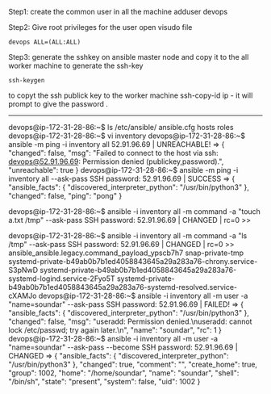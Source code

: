 
Step1: create the common user in all the machine 
adduser devops 

Step2: Give root privileges for the user
open visudo file 

```
devops ALL=(ALL:ALL) 
```
Step3:
generate the sshkey on ansible master node and copy it to the all worker machine 
to generate the ssh-key 
```
ssh-keygen 
```
to copyt the ssh publick key to the worker machine 
ssh-copy-id ip - it will prompt to give the password .






---
devops@ip-172-31-28-86:~$ ls /etc/ansible/
ansible.cfg  hosts  roles
devops@ip-172-31-28-86:~$ vi inventory
devops@ip-172-31-28-86:~$ ansible -m ping -i inventory all 
52.91.96.69 | UNREACHABLE! => {
    "changed": false,
    "msg": "Failed to connect to the host via ssh: devops@52.91.96.69: Permission denied (publickey,password).",
    "unreachable": true
}
devops@ip-172-31-28-86:~$ ansible -m ping -i inventory all --ask-pass
SSH password: 
52.91.96.69 | SUCCESS => {
    "ansible_facts": {
        "discovered_interpreter_python": "/usr/bin/python3"
    },
    "changed": false,
    "ping": "pong"
}


devops@ip-172-31-28-86:~$ ansible -i inventory all -m command -a "touch a.txt /tmp" --ask-pass
SSH password: 
52.91.96.69 | CHANGED | rc=0 >>

devops@ip-172-31-28-86:~$ ansible -i inventory all -m command -a "ls /tmp" --ask-pass
SSH password: 
52.91.96.69 | CHANGED | rc=0 >>
ansible_ansible.legacy.command_payload_ypscb7h7
snap-private-tmp
systemd-private-b49ab0b7b1ed4058843645a29a283a76-chrony.service-S3pNwD
systemd-private-b49ab0b7b1ed4058843645a29a283a76-systemd-logind.service-2Fyo5T
systemd-private-b49ab0b7b1ed4058843645a29a283a76-systemd-resolved.service-cXAMJo
devops@ip-172-31-28-86:~$ ansible -i inventory all -m user -a "name=soundar" --ask-pass
SSH password: 
52.91.96.69 | FAILED! => {
    "ansible_facts": {
        "discovered_interpreter_python": "/usr/bin/python3"
    },
    "changed": false,
    "msg": "useradd: Permission denied.\nuseradd: cannot lock /etc/passwd; try again later.\n",
    "name": "soundar",
    "rc": 1
}
devops@ip-172-31-28-86:~$ ansible -i inventory all -m user -a "name=soundar" --ask-pass --become
SSH password: 
52.91.96.69 | CHANGED => {
    "ansible_facts": {
        "discovered_interpreter_python": "/usr/bin/python3"
    },
    "changed": true,
    "comment": "",
    "create_home": true,
    "group": 1002,
    "home": "/home/soundar",
    "name": "soundar",
    "shell": "/bin/sh",
    "state": "present",
    "system": false,
    "uid": 1002
}




